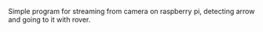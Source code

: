 Simple program for streaming from camera on raspberry pi, detecting arrow and going to it with rover.
